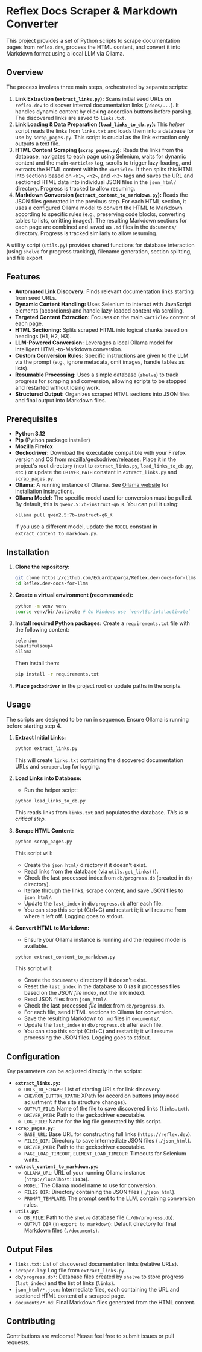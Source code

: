 # Reflex Docs Scraper & Markdown Converter

This project provides a set of Python scripts to scrape documentation pages from `reflex.dev`, process the HTML content, and convert it into Markdown format using a local LLM via Ollama.

## Overview

The process involves three main steps, orchestrated by separate scripts:

1.  **Link Extraction (`extract_links.py`):** Scans initial seed URLs on `reflex.dev` to discover internal documentation links (`/docs/...`). It handles dynamic content by clicking accordion buttons before parsing. The discovered links are saved to `links.txt`.
2.  **Link Loading & Data Preparation (`load_links_to_db.py`):**  This *helper* script reads the links from `links.txt` and loads them into a database for use by `scrap_pages.py`. This script is crucial as the link extraction only outputs a text file.
3.  **HTML Content Scraping (`scrap_pages.py`):** Reads the links from the database, navigates to each page using Selenium, waits for dynamic content and the main `<article>` tag, scrolls to trigger lazy-loading, and extracts the HTML content within the `<article>`. It then splits this HTML into sections based on `<h1>`, `<h2>`, and `<h3>` tags and saves the URL and sectioned HTML data into individual JSON files in the `json_html/` directory. Progress is tracked to allow resuming.
4.  **Markdown Conversion (`extract_content_to_markdown.py`):** Reads the JSON files generated in the previous step. For each HTML section, it uses a configured Ollama model to convert the HTML to Markdown according to specific rules (e.g., preserving code blocks, converting tables to lists, omitting images). The resulting Markdown sections for each page are combined and saved as `.md` files in the `documents/` directory. Progress is tracked similarly to allow resuming.

A utility script (`utils.py`) provides shared functions for database interaction (using `shelve` for progress tracking), filename generation, section splitting, and file export.

## Features

*   **Automated Link Discovery:** Finds relevant documentation links starting from seed URLs.
*   **Dynamic Content Handling:** Uses Selenium to interact with JavaScript elements (accordions) and handle lazy-loaded content via scrolling.
*   **Targeted Content Extraction:** Focuses on the main `<article>` content of each page.
*   **HTML Sectioning:** Splits scraped HTML into logical chunks based on headings (H1, H2, H3).
*   **LLM-Powered Conversion:** Leverages a local Ollama model for intelligent HTML-to-Markdown conversion.
*   **Custom Conversion Rules:** Specific instructions are given to the LLM via the prompt (e.g., ignore metadata, omit images, handle tables as lists).
*   **Resumable Processing:** Uses a simple database (`shelve`) to track progress for scraping and conversion, allowing scripts to be stopped and restarted without losing work.
*   **Structured Output:** Organizes scraped HTML sections into JSON files and final output into Markdown files.

## Prerequisites

*   **Python 3.12**
*   **Pip** (Python package installer)
*   **Mozilla Firefox**
*   **Geckodriver:** Download the executable compatible with your Firefox version and OS from [mozilla/geckodriver/releases](https://github.com/mozilla/geckodriver/releases). Place it in the project's root directory (next to `extract_links.py`, `load_links_to_db.py`, etc.) or update the `DRIVER_PATH` constant in `extract_links.py` and `scrap_pages.py`.
*   **Ollama:** A running instance of Ollama. See [Ollama website](https://ollama.com/) for installation instructions.
*   **Ollama Model:** The specific model used for conversion must be pulled. By default, this is `qwen2.5:7b-instruct-q6_K`. You can pull it using:
    ```bash
    ollama pull qwen2.5:7b-instruct-q6_K
    ```
    If you use a different model, update the `MODEL` constant in `extract_content_to_markdown.py`.

## Installation

1.  **Clone the repository:**
    ```bash
    git clone https://github.com/EduardoVparga/Reflex.dev-docs-for-llms.git
    cd Reflex.dev-docs-for-llms
    ```
2.  **Create a virtual environment (recommended):**
    ```bash
    python -m venv venv
    source venv/bin/activate # On Windows use `venv\Scripts\activate`
    ```
3.  **Install required Python packages:** Create a `requirements.txt` file with the following content:
    ```txt
    selenium
    beautifulsoup4
    ollama
    ```
    Then install them:
    ```bash
    pip install -r requirements.txt
    ```
4.  **Place `geckodriver`** in the project root or update paths in the scripts.

## Usage

The scripts are designed to be run in sequence. Ensure Ollama is running before starting step 4.

1.  **Extract Initial Links:**
    ```bash
    python extract_links.py
    ```
    This will create `links.txt` containing the discovered documentation URLs and `scraper.log` for logging.

2.  **Load Links into Database:**
    *   Run the helper script:
    ```bash
    python load_links_to_db.py
    ```
    This reads links from `links.txt` and populates the database.  *This is a critical step.*

3.  **Scrape HTML Content:**
    ```bash
    python scrap_pages.py
    ```
    This script will:
    *   Create the `json_html/` directory if it doesn't exist.
    *   Read links from the database (via `utils.get_links()`).
    *   Check the last processed index from `db/progress.db` (created in `db/` directory).
    *   Iterate through the links, scrape content, and save JSON files to `json_html/`.
    *   Update the `last_index` in `db/progress.db` after each file.
    *   You can stop this script (Ctrl+C) and restart it; it will resume from where it left off. Logging goes to stdout.

4.  **Convert HTML to Markdown:**
    *   Ensure your Ollama instance is running and the required model is available.
    ```bash
    python extract_content_to_markdown.py
    ```
    This script will:
    *   Create the `documents/` directory if it doesn't exist.
    *   Reset the `last_index` in the database to 0 (as it processes files based on the *JSON file* index, not the link index).
    *   Read JSON files from `json_html/`.
    *   Check the last processed *file* index from `db/progress.db`.
    *   For each file, send HTML sections to Ollama for conversion.
    *   Save the resulting Markdown to `.md` files in `documents/`.
    *   Update the `last_index` in `db/progress.db` after each file.
    *   You can stop this script (Ctrl+C) and restart it; it will resume processing the JSON files. Logging goes to stdout.

## Configuration

Key parameters can be adjusted directly in the scripts:

*   **`extract_links.py`:**
    *   `URLS_TO_SCRAPE`: List of starting URLs for link discovery.
    *   `CHEVRON_BUTTON_XPATH`: XPath for accordion buttons (may need adjustment if the site structure changes).
    *   `OUTPUT_FILE`: Name of the file to save discovered links (`links.txt`).
    *   `DRIVER_PATH`: Path to the geckodriver executable.
    *   `LOG_FILE`: Name for the log file generated by this script.
*   **`scrap_pages.py`:**
    *   `BASE_URL`: Base URL for constructing full links (`https://reflex.dev`).
    *   `FILES_DIR`: Directory to save intermediate JSON files (`./json_html`).
    *   `DRIVER_PATH`: Path to the geckodriver executable.
    *   `PAGE_LOAD_TIMEOUT`, `ELEMENT_LOAD_TIMEOUT`: Timeouts for Selenium waits.
*   **`extract_content_to_markdown.py`:**
    *   `OLLAMA_URL`: URL of your running Ollama instance (`http://localhost:11434`).
    *   `MODEL`: The Ollama model name to use for conversion.
    *   `FILES_DIR`: Directory containing the JSON files (`./json_html`).
    *   `PROMPT_TEMPLATE`: The prompt sent to the LLM, containing conversion rules.
*   **`utils.py`:**
    *   `DB_FILE`: Path to the `shelve` database file (`./db/progress.db`).
    *   `OUTPUT_DIR` (in `export_to_markdown`): Default directory for final Markdown files (`./documents`).

## Output Files

*   `links.txt`: List of discovered documentation links (relative URLs).
*   `scraper.log`: Log file from `extract_links.py`.
*   `db/progress.db*`: Database files created by `shelve` to store progress (`last_index`) and the list of links (`links`).
*   `json_html/*.json`: Intermediate files, each containing the URL and sectioned HTML content of a scraped page.
*   `documents/*.md`: Final Markdown files generated from the HTML content.

## Contributing

Contributions are welcome! Please feel free to submit issues or pull requests.
